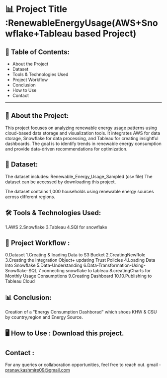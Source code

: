 # 📊 Project Title :RenewableEnergyUsage(AWS+Snowflake+Tableau based Project)


## 📝 Table of Contents:
- About the Project
- Dataset
- Tools & Technologies Used
- Project Workflow
- Conclusion
- How to Use
- Contact
---

## 📌 About the Project:
This project focuses on analyzing renewable energy usage patterns using cloud-based data storage and visualization tools. It integrates AWS for data storage, Snowflake for data processing, and Tableau for creating insightful dashboards. The goal is to identify trends in renewable energy consumption and provide data-driven recommendations for optimization.

## 📂 Dataset:
The dataset includes: Renewable_Energy_Usage_Sampled (csv file)
The dataset can be accessed by downloading this project.

The dataset contains 1,000 households using renewable energy sources across different regions.


## 🛠 Tools & Technologies Used:
1.AWS
2.Snowflake
3.Tableau
4.SQl for snowflake


## 🔄 Project Workflow  :
0.Dataset
1.Creating & loading Data to S3 Bucket
2.CreatingNewRole
3.Creating the Integration Object+ updating Trust Policies
4.Loading Data Into Snowflake
5.Data-Understanding
6.Data-Transformation-Using-Snowflake-SQL
7.connecting snowflake to tableau
8.creatingCharts for Monthly Usage Consumptions
9.Creating Dashboard
10.10.Publishing to Tableau Cloud

## 📊 Conclusion:
  Creation of a "Energy Consumption Dashborad" which shoes KHW & CSU by country,region and Energy Source.

## 🖥️ How to Use : Download this project.

## Contact :
For any queries or collaboration opportunities, feel free to reach out.
gmail - pranav.kashmire09@gmail.com
